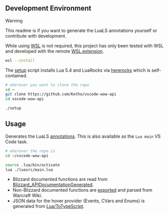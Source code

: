 ## Development Environment
> [!WARNING]  
> This readme is if you want to generate the LuaLS annotations yourself or contribute with development.

While using [WSL](https://code.visualstudio.com/docs/remote/wsl) is not required, this project has only been tested with WSL and developed with the remote [WSL extension](https://marketplace.visualstudio.com/items?itemName=ms-vscode-remote.remote-wsl).
```sh
wsl --install
```

The [setup](setup.sh) script installs Lua 5.4 and LuaRocks via [hererocks](https://github.com/luarocks/hererocks) which is self-contained.
```sh
# wherever you want to clone the repo
cd ~
git clone https://github.com/Ketho/vscode-wow-api
cd vscode-wow-api

./setup
```

## Usage
Generates the LuaLS [annotations](Annotations). This is also available as the `Lua main` VS Code task.
```sh
# wherever the repo is
cd ~/vscode-wow-api

source .lua/bin/activate
lua ./luasrc/main.lua
```
* Blizzard documented functions are read from [Blizzard_APIDocumentationGenerated](https://github.com/Gethe/wow-ui-source/tree/live/Interface/AddOns/Blizzard_APIDocumentationGenerated).
* Non-Blizzard documented functions are [exported](https://warcraft.wiki.gg/wiki/Special:Export) and parsed from Warcraft Wiki.
* JSON data for the hover provider (Events, CVars and Enums) is generated from [Lua/ToTypeScript](luasrc/ToTypeScript).
